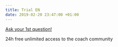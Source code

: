 ```yaml
---
title: Trial EN
date: 2019-02-20 23:47:00 +01:00
---
```


<div class="btn-cta"><a href="trial-en">Ask your 1st question!</a></div>

24h free unlimited access to the coach community